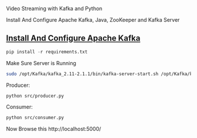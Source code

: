 Video Streaming with Kafka and Python

Install And Configure Apache Kafka, Java, ZooKeeper and Kafka Server
## [Install And Configure Apache Kafka](https://devops.ionos.com/tutorials/install-and-configure-apache-kafka-on-ubuntu-1604-1/)

```python
pip install -r requirements.txt
```

Make Sure Server is Running 
```bash
sudo /opt/Kafka/kafka_2.11-2.1.1/bin/kafka-server-start.sh /opt/Kafka/kafka_2.11-2.1.1/config/server.properties
```
Producer:

```bash
python src/producer.py 
```

Consumer:

```bash
python src/consumer.py
```
Now Browse this
http://localhost:5000/